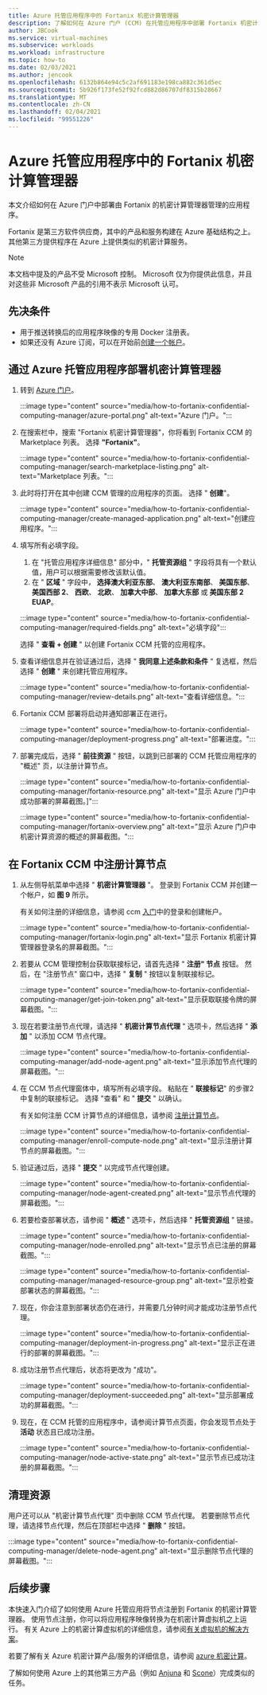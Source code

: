 ```yaml
---
title: Azure 托管应用程序中的 Fortanix 机密计算管理器
description: 了解如何在 Azure 门户 (CCM) 在托管应用程序中部署 Fortanix 机密计算管理器。
author: JBCook
ms.service: virtual-machines
ms.subservice: workloads
ms.workload: infrastructure
ms.topic: how-to
ms.date: 02/03/2021
ms.author: jencook
ms.openlocfilehash: 6132b864e94c5c2af691183e198ca882c361d5ec
ms.sourcegitcommit: 5b926f173fe52f92fcd882d86707df8315b28667
ms.translationtype: MT
ms.contentlocale: zh-CN
ms.lasthandoff: 02/04/2021
ms.locfileid: "99551226"
---
```

# <a name="fortanix-confidential-computing-manager-in-an-azure-managed-application"></a>Azure 托管应用程序中的 Fortanix 机密计算管理器

本文介绍如何在 Azure 门户中部署由 Fortanix 的机密计算管理器管理的应用程序。

Fortanix 是第三方软件供应商，其中的产品和服务构建在 Azure 基础结构之上。 其他第三方提供程序在 Azure 上提供类似的机密计算服务。

> [!NOTE]
>本文档中提及的产品不受 Microsoft 控制。 Microsoft 仅为你提供此信息，并且对这些非 Microsoft 产品的引用不表示 Microsoft 认可。

## <a name="prerequisites"></a>先决条件

- 用于推送转换后的应用程序映像的专用 Docker 注册表。
- 如果还没有 Azure 订阅，可以在开始前[创建一个帐户](https://azure.microsoft.com/pricing/purchase-options/pay-as-you-go/)。

## <a name="deploy-a-confidential-computing-manager-through-an-azure-managed-application"></a>通过 Azure 托管应用程序部署机密计算管理器

1. 转到 [Azure 门户](https://portal.azure.com/)。

    :::image type="content" source="media/how-to-fortanix-confidential-computing-manager/azure-portal.png" alt-text="Azure 门户。":::

2. 在搜索栏中，搜索 "Fortanix 机密计算管理器"，你将看到 Fortanix CCM 的 Marketplace 列表。 选择 **"Fortanix"**。

    :::image type="content" source="media/how-to-fortanix-confidential-computing-manager/search-marketplace-listing.png" alt-text="Marketplace 列表。":::

3. 此时将打开在其中创建 CCM 管理的应用程序的页面。 选择 " **创建**"。

    :::image type="content" source="media/how-to-fortanix-confidential-computing-manager/create-managed-application.png" alt-text="创建应用程序。":::

4. 填写所有必填字段。
   1. 在 "托管应用程序详细信息" 部分中，" **托管资源组** " 字段将具有一个默认值，用户可以根据需要修改该默认值。
   2. 在 " **区域** " 字段中， **选择澳大利亚东部**、 **澳大利亚东南部**、 **美国东部**、 **美国西部 2**、 **西欧**、 **北欧**、 **加拿大中部**、 **加拿大东部** 或 **美国东部 2 EUAP**。

   :::image type="content" source="media/how-to-fortanix-confidential-computing-manager/required-fields.png" alt-text="必填字段":::

   选择 " **查看 + 创建** " 以创建 Fortanix CCM 托管的应用程序。

5. 查看详细信息并在验证通过后，选择 " **我同意上述条款和条件** " 复选框，然后选择 " **创建** " 来创建托管应用程序。

   :::image type="content" source="media/how-to-fortanix-confidential-computing-manager/review-details.png" alt-text="查看详细信息。":::

6. Fortanix CCM 部署将启动并通知部署正在进行。

   :::image type="content" source="media/how-to-fortanix-confidential-computing-manager/deployment-progress.png" alt-text="部署进度。":::

7. 部署完成后，选择 " **前往资源** " 按钮，以跳到已部署的 CCM 托管应用程序的 "概述" 页，以注册计算节点。

   :::image type="content" source="media/how-to-fortanix-confidential-computing-manager/fortanix-resource.png" alt-text="显示 Azure 门户中成功部署的屏幕截图。]":::

   :::image type="content" source="media/how-to-fortanix-confidential-computing-manager/fortanix-overview.png" alt-text="显示 Azure 门户中机密计算资源的概述的屏幕截图。":::

## <a name="enroll-the-compute-node-in-fortanix-ccm"></a>在 Fortanix CCM 中注册计算节点

1. 从左侧导航菜单中选择 " **机密计算管理器** "。 登录到 Fortanix CCM 并创建一个帐户，如 **图 9** 所示。

    有关如何注册的详细信息，请参阅 ccm [入门](https://support.fortanix.com/hc/en-us/articles/360034373551-User-s-Guide-Logging-in)中的登录和创建帐户。
    
    :::image type="content" source="media/how-to-fortanix-confidential-computing-manager/fortanix-login.png" alt-text="显示 Fortanix 机密计算管理器登录名的屏幕截图。":::
    
2. 若要从 CCM 管理控制台获取联接标记，请首先选择 " **注册" 节点** 按钮。 然后，在 "注册节点" 窗口中，选择 " **复制** " 按钮以复制联接标记。

    :::image type="content" source="media/how-to-fortanix-confidential-computing-manager/get-join-token.png" alt-text="显示获取联接令牌的屏幕截图。":::

3. 现在若要注册节点代理，请选择 " **机密计算节点代理** " 选项卡，然后选择 " **添加** " 以添加 CCM 节点代理。

    :::image type="content" source="media/how-to-fortanix-confidential-computing-manager/add-node-agent.png" alt-text="显示添加节点代理的屏幕截图。":::

4.  在 CCM 节点代理窗体中，填写所有必填字段。 粘贴在 " **联接标记**" 的步骤2中复制的联接标记。 选择 "查看" 和 " **提交** " 以确认。

    有关如何注册 CCM 计算节点的详细信息，请参阅 [注册计算节点](https://support.fortanix.com/hc/en-us/articles/360043085652-User-s-Guide-Compute-Nodes)。
    
    :::image type="content" source="media/how-to-fortanix-confidential-computing-manager/enroll-compute-node.png" alt-text="显示注册计算节点的屏幕截图。":::
    
5. 验证通过后，选择 " **提交** " 以完成节点代理创建。

    :::image type="content" source="media/how-to-fortanix-confidential-computing-manager/node-agent-created.png" alt-text="显示节点代理的屏幕截图。":::

6. 若要检查部署状态，请参阅 " **概述** " 选项卡，然后选择 " **托管资源组** " 链接。

    :::image type="content" source="media/how-to-fortanix-confidential-computing-manager/node-enrolled.png" alt-text="显示节点已注册的屏幕截图。":::
    
    :::image type="content" source="media/how-to-fortanix-confidential-computing-manager/managed-resource-group.png" alt-text="显示检查部署状态的屏幕截图。":::

7. 现在，你会注意到部署状态仍在进行，并需要几分钟时间才能成功注册节点代理。

    :::image type="content" source="media/how-to-fortanix-confidential-computing-manager/deployment-in-progress.png" alt-text="显示正在进行的部署的屏幕截图。":::

8. 成功注册节点代理后，状态将更改为 "成功"。

    :::image type="content" source="media/how-to-fortanix-confidential-computing-manager/deployment-succeeded.png" alt-text="显示部署成功的屏幕截图。":::

9. 现在，在 CCM 托管的应用程序中，请参阅计算节点页面，你会发现节点处于 **活动** 状态且已成功注册。

    :::image type="content" source="media/how-to-fortanix-confidential-computing-manager/node-active-state.png" alt-text="显示节点已成功注册的屏幕截图。":::

## <a name="clean-up-resources"></a>清理资源

用户还可以从 "机密计算节点代理" 页中删除 CCM 节点代理。 若要删除节点代理，请选择节点代理，然后在顶部栏中选择 " **删除** " 按钮。

:::image type="content" source="media/how-to-fortanix-confidential-computing-manager/delete-node-agent.png" alt-text="显示删除节点代理的屏幕截图。":::

## <a name="next-steps"></a>后续步骤

本快速入门介绍了如何使用 Azure 托管应用将节点注册到 Fortanix 的机密计算管理器。 使用节点注册，你可以将应用程序映像转换为在机密计算虚拟机之上运行。 有关 Azure 上的机密计算虚拟机的详细信息，请参阅[有关虚拟机的解决方案](virtual-machine-solutions.md)。

若要了解有关 Azure 机密计算产品/服务的详细信息，请参阅 [azure 机密计算](overview.md)。

了解如何使用 Azure 上的其他第三方产品（例如 [Anjuna](https://azuremarketplace.microsoft.com/marketplace/apps/anjuna-5229812.aee-az-v1) 和 [Scone](https://sconedocs.github.io)）完成类似的任务。

